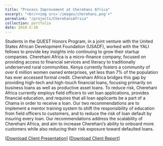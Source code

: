 ```yaml
---
title: "Process Improvement at Cherehani Africa"
excerpt: "<br/><img src='/images/cherehani.png'>"
permalink: "/projects/CherehaniAfrica"
collection: portfolio
date: 2018-5-10
---
```


Students in the QUEST Honors Program, in a joint venture with the United States African Development Foundation (USADF), worked with the YALI fellows to provide key insights into continuing to grow their startup companies.
Cherehani Africa is a micro-finance company, focused on providing access to financial services and literacy to traditionally underserved rural communities. Kenya currently fosters a community of over 6 million women owned enterprises, yet less than 7% of the population has ever accessed formal credit. Cherehani Africa bridges this gap by providing high-tech and high-touch financial loans, focusing primarily on business loans as well as productive asset loans. To reduce risk, Cherehani Africa currently employs field officers to vet loan applications, provides financial education, and requires that all loan applicants be a part of a Chama in order to receive a loan.
Our two recommendations are to implement a mentor training system to shift the responsibility of education from field officers to customers, and to reduce the risk of loan default by insuring every loan. Our recommendations address the scalability of Cherehani Africa, and aim to increase Cherehani’s ability to onboard more customers while also reducing their risk exposure toward defaulted loans.

[[Download Client Presentation](https://neeharperi.com/files/CherehaniClientPresentation.pdf)] [[Download Client Report](https://neeharperi.com/files/CherehaniClientReport.pdf)]


